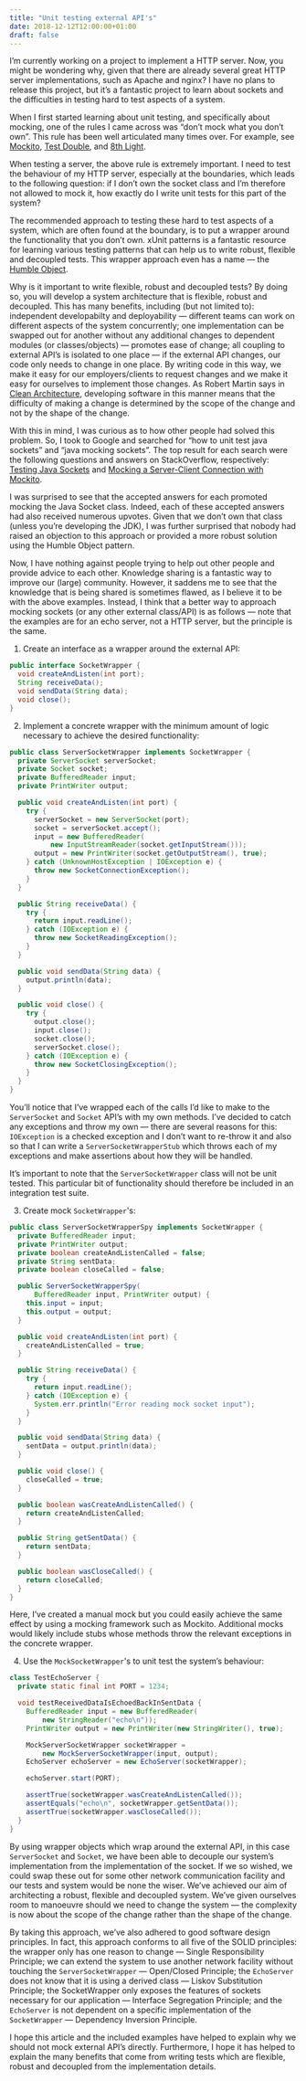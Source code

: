 ```yaml
---
title: "Unit testing external API's"
date: 2018-12-12T12:00:00+01:00
draft: false
---
```

I’m currently working on a project to implement a HTTP server. Now, you might be wondering why, given that there are already several great HTTP server implementations, such as Apache and nginx? I have no plans to release this project, but it’s a fantastic project to learn about sockets and the difficulties in testing hard to test aspects of a system.

When I first started learning about unit testing, and specifically about mocking, one of the rules I came across was “don’t mock what you don’t own”. This rule has been well articulated many times over. For example, see [Mockito](https://site.mockito.org/), [Test Double](https://github.com/testdouble/contributing-tests/wiki/Don%27t-mock-what-you-don%27t-own), and [8th Light](https://8thlight.com/blog/eric-smith/2011/10/27/thats-not-yours.html).

When testing a server, the above rule is extremely important. I need to test the behaviour of my HTTP server, especially at the boundaries, which leads to the following question: if I don’t own the socket class and I’m therefore not allowed to mock it, how exactly do I write unit tests for this part of the system?

The recommended approach to testing these hard to test aspects of a system, which are often found at the boundary, is to put a wrapper around the functionality that you don’t own. xUnit patterns is a fantastic resource for learning various testing patterns that can help us to write robust, flexible and decoupled tests. This wrapper approach even has a name — the [Humble Object](http://xunitpatterns.com/Humble%20Object.html).

Why is it important to write flexible, robust and decoupled tests? By doing so, you will develop a system architecture that is flexible, robust and decoupled. This has many benefits, including (but not limited to): independent developabilty and deployability — different teams can work on different aspects of the system concurrently; one implementation can be swapped out for another without any additional changes to dependent modules (or classes/objects) — promotes ease of change; all coupling to external API’s is isolated to one place — if the external API changes, our code only needs to change in one place. By writing code in this way, we make it easy for our employers/clients to request changes and we make it easy for ourselves to implement those changes. As Robert Martin says in [Clean Architecture](https://smile.amazon.co.uk/Clean-Architecture-Craftsmans-Software-Structure/dp/0134494164/ref=sr_1_1?ie=UTF8&qid=1544518160&sr=8-1&keywords=clean+architecture), developing software in this manner means that the difficulty of making a change is determined by the scope of the change and not by the shape of the change.

With this in mind, I was curious as to how other people had solved this problem. So, I took to Google and searched for “how to unit test java sockets” and “java mocking sockets”. The top result for each search were the following questions and answers on StackOverflow, respectively: [Testing Java Sockets](https://stackoverflow.com/questions/5577274/testing-java-sockets) and [Mocking a Server-Client Connection with Mockito](https://stackoverflow.com/questions/40414930/mocking-a-server-client-connection-with-mockito).

I was surprised to see that the accepted answers for each promoted mocking the Java Socket class. Indeed, each of these accepted answers had also received numerous upvotes. Given that we don’t own that class (unless you’re developing the JDK), I was further surprised that nobody had raised an objection to this approach or provided a more robust solution using the Humble Object pattern.

Now, I have nothing against people trying to help out other people and provide advice to each other. Knowledge sharing is a fantastic way to improve our (large) community. However, it saddens me to see that the knowledge that is being shared is sometimes flawed, as I believe it to be with the above examples. Instead, I think that a better way to approach mocking sockets (or any other external class/API) is as follows — note that the examples are for an echo server, not a HTTP server, but the principle is the same.

1. Create an interface as a wrapper around the external API:

```java
public interface SocketWrapper {
  void createAndListen(int port);
  String receiveData();
  void sendData(String data);
  void close();
}
```

2. Implement a concrete wrapper with the minimum amount of logic necessary to achieve the desired functionality:

```java
public class ServerSocketWrapper implements SocketWrapper {
  private ServerSocket serverSocket;
  private Socket socket;
  private BufferedReader input;
  private PrintWriter output;

  public void createAndListen(int port) {
    try {
      serverSocket = new ServerSocket(port);
      socket = serverSocket.accept();
      input = new BufferedReader(
          new InputStreamReader(socket.getInputStream()));
      output = new PrintWriter(socket.getOutputStream(), true);
    } catch (UnknownHostException | IOException e) {
      throw new SocketConnectionException();
    }
  }

  public String receiveData() {
    try {
      return input.readLine();
    } catch (IOException e) {
      throw new SocketReadingException();
    }
  }

  public void sendData(String data) {
    output.println(data);
  }

  public void close() {
    try {
      output.close();
      input.close();
      socket.close();
      serverSocket.close();
    } catch (IOException e) {
      throw new SocketClosingException();
    }
  }
}
```

You’ll notice that I’ve wrapped each of the calls I’d like to make to the `ServerSocket` and `Socket` API’s with my own methods. I’ve decided to catch any exceptions and throw my own — there are several reasons for this: `IOException` is a checked exception and I don’t want to re-throw it and also so that I can write a `ServerSocketWrapperStub` which throws each of my exceptions and make assertions about how they will be handled.

It’s important to note that the `ServerSocketWrapper` class will not be unit tested. This particular bit of functionality should therefore be included in an integration test suite.

3. Create mock `SocketWrapper`'s:

```java
public class ServerSocketWrapperSpy implements SocketWrapper {
  private BufferedReader input;
  private PrintWriter output;
  private boolean createAndListenCalled = false;
  private String sentData;
  private boolean closeCalled = false;

  public ServerSocketWrapperSpy(
      BufferedReader input, PrintWriter output) {
    this.input = input;
    this.output = output;
  }

  public void createAndListen(int port) {
    createAndListenCalled = true;
  }

  public String receiveData() {
    try {
      return input.readLine();
    } catch (IOException e) {
      System.err.println("Error reading mock socket input");
    }
  }

  public void sendData(String data) {
    sentData = output.println(data);
  }

  public void close() {
    closeCalled = true;
  }

  public boolean wasCreateAndListenCalled() {
    return createAndListenCalled;
  }

  public String getSentData() {
    return sentData;
  }

  public boolean wasCloseCalled() {
    return closeCalled;
  }
}
```

Here, I’ve created a manual mock but you could easily achieve the same effect by using a mocking framework such as Mockito. Additional mocks would likely include stubs whose methods throw the relevant exceptions in the concrete wrapper.

4. Use the `MockSocketWrapper`'s to unit test the system’s behaviour:

```java
class TestEchoServer {
  private static final int PORT = 1234;

  void testReceivedDataIsEchoedBackInSentData {
    BufferedReader input = new BufferedReader(
        new StringReader("echo\n"));
    PrintWriter output = new PrintWriter(new StringWriter(), true);

    MockServerSocketWrapper socketWrapper =
        new MockServerSocketWrapper(input, output);
    EchoServer echoServer = new EchoServer(socketWrapper);

    echoServer.start(PORT);

    assertTrue(socketWrapper.wasCreateAndListenCalled());
    assertEquals("echo\n", socketWrapper.getSentData());
    assertTrue(socketWrapper.wasCloseCalled());
  }
}
```

By using wrapper objects which wrap around the external API, in this case `ServerSocket` and `Socket`, we have been able to decouple our system’s implementation from the implementation of the socket. If we so wished, we could swap these out for some other network communication facility and our tests and system would be none the wiser. We’ve achieved our aim of architecting a robust, flexible and decoupled system. We’ve given ourselves room to manoeuvre should we need to change the system — the complexity is now about the scope of the change rather than the shape of the change.

By taking this approach, we’ve also adhered to good software design principles. In fact, this approach conforms to all five of the SOLID principles: the wrapper only has one reason to change — Single Responsibility Principle; we can extend the system to use another network facility without touching the `ServerSocketWrapper` — Open/Closed Principle; the `EchoServer` does not know that it is using a derived class — Liskov Substitution Principle; the SocketWrapper only exposes the features of sockets necessary for our application — Interface Segregation Principle; and the `EchoServer` is not dependent on a specific implementation of the `SocketWrapper` — Dependency Inversion Principle.

I hope this article and the included examples have helped to explain why we should not mock external API’s directly. Furthermore, I hope it has helped to explain the many benefits that come from writing tests which are flexible, robust and decoupled from the implementation details.
